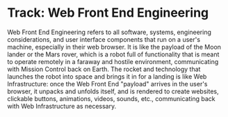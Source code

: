 # Track: Web Front End Engineering
Web Front End Engineering refers to all software, systems, engineering considerations, and user interface components that run on a user's machine, especially in their web browser. It is like the payload of the Moon lander or the Mars rover, which is a robot full of functionality that is meant to operate remotely in a faraway and hostile environment, communicating with Mission Control back on Earth. The rocket and technology that launches the robot into space and brings it in for a landing is like Web Infrastructure: once the Web Front End "payload" arrives in the user's browser, it unpacks and unfolds itself, and is rendered to create websites, clickable buttons, animations, videos, sounds, etc., communicating back with Web Infrastructure as necessary.




